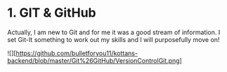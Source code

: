 # 1. GIT & GitHub

Actually, I am new to Git and for me it was a good stream of information. I set Git-It something to work out my skills and I will purposefully move on!

![][https://github.com/bulletforyou11/kottans-backend/blob/master/Git%26GitHub/VersionControlGit.png]
